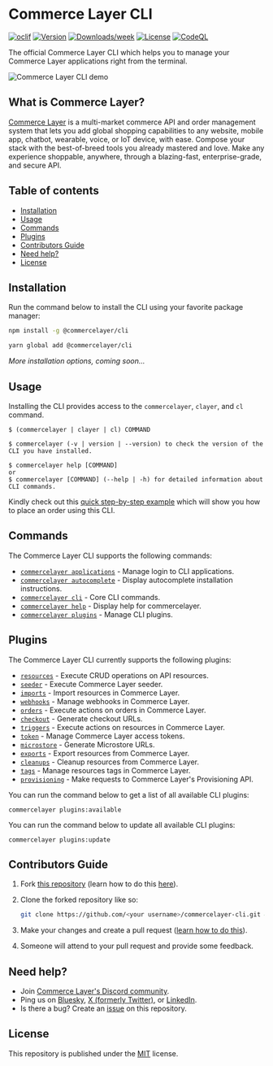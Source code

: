 # Commerce Layer CLI

[![oclif](https://img.shields.io/badge/cli-oclif-brightgreen.svg)](https://oclif.io)
[![Version](https://img.shields.io/npm/v/@commercelayer/cli.svg)](https://npmjs.org/package/@commercelayer/cli)
[![Downloads/week](https://img.shields.io/npm/dw/@commercelayer/cli.svg)](https://npmjs.org/package/@commercelayer/cli)
[![License](https://img.shields.io/npm/l/@commercelayer/commercelayer-cli.svg)](https://github.com/commercelayer/commercelayer-cli/blob/master/package.json)
[![CodeQL](https://github.com/commercelayer/commercelayer-cli/actions/workflows/codeql-analysis.yml/badge.svg)](https://github.com/commercelayer/commercelayer-cli/actions/workflows/codeql-analysis.yml)

The official Commerce Layer CLI which helps you to manage your Commerce Layer applications right from the terminal.

![Commerce Layer CLI demo](assets/home.gif)

## What is Commerce Layer?

[Commerce Layer](https://commercelayer.io) is a multi-market commerce API and order management system that lets you add global shopping capabilities to any website, mobile app, chatbot, wearable, voice, or IoT device, with ease. Compose your stack with the best-of-breed tools you already mastered and love. Make any experience shoppable, anywhere, through a blazing-fast, enterprise-grade, and secure API.

## Table of contents

<!-- toc -->

* [Installation](#installation)
* [Usage](#usage)
* [Commands](#commands)
* [Plugins](#plugins)
* [Contributors Guide](#contributors-guide)
* [Need help?](#need-help)
* [License](#license)
<!-- tocstop -->

## Installation

Run the command below to install the CLI using your favorite package manager:

```bash
npm install -g @commercelayer/cli
```

```bash
yarn global add @commercelayer/cli
```

_More installation options, coming soon..._

## Usage

Installing the CLI provides access to the `commercelayer`, `clayer`, and `cl` command.

<!-- usage-DISABLED -->
```sh-session
$ (commercelayer | clayer | cl) COMMAND

$ commercelayer (-v | version | --version) to check the version of the CLI you have installed.

$ commercelayer help [COMMAND]
or
$ commercelayer [COMMAND] (--help | -h) for detailed information about CLI commands.
```
<!-- usagestop-DISABLED -->

Kindly check out this [quick step-by-step example](https://gist.github.com/silviorelli/93424c7e0483780dc5c51fe7a3d215c1) which will show you how to place an order using this CLI.

## Commands

The Commerce Layer CLI supports the following commands:

<!-- commands -->

* [`commercelayer applications`](docs/applications.md) - Manage login to CLI applications.
* [`commercelayer autocomplete`](docs/autocomplete.md) - Display autocomplete installation instructions.
* [`commercelayer cli`](docs/cli.md) - Core CLI commands.
* [`commercelayer help`](docs/help.md) - Display help for commercelayer.
* [`commercelayer plugins`](docs/plugins.md) - Manage CLI plugins.

<!-- commandsstop -->

## Plugins

The Commerce Layer CLI currently supports the following plugins:

* [`resources`](https://github.com/commercelayer/commercelayer-cli-plugin-resources/blob/main/README.md) - Execute CRUD operations on API resources.
* [`seeder`](https://github.com/commercelayer/commercelayer-cli-plugin-seeder/blob/main/README.md) - Execute Commerce Layer seeder.
* [`imports`](https://github.com/commercelayer/commercelayer-cli-plugin-imports/blob/main/README.md) - Import resources in Commerce Layer.
* [`webhooks`](https://github.com/commercelayer/commercelayer-cli-plugin-webhooks/blob/main/README.md) - Manage webhooks in Commerce Layer.
* [`orders`](https://github.com/commercelayer/commercelayer-cli-plugin-orders/blob/main/README.md) - Execute actions on orders in Commerce Layer.
* [`checkout`](https://github.com/commercelayer/commercelayer-cli-plugin-checkout/blob/main/README.md) - Generate checkout URLs.
* [`triggers`](https://github.com/commercelayer/commercelayer-cli-plugin-triggers/blob/main/README.md) - Execute actions on resources in Commerce Layer.
* [`token`](https://github.com/commercelayer/commercelayer-cli-plugin-token/blob/main/README.md) - Manage Commerce Layer access tokens.
* [`microstore`](https://github.com/commercelayer/commercelayer-cli-plugin-microstore/blob/main/README.md) - Generate Microstore URLs.
* [`exports`](https://github.com/commercelayer/commercelayer-cli-plugin-exports/blob/main/README.md) - Export resources from Commerce Layer.
* [`cleanups`](https://github.com/commercelayer/commercelayer-cli-plugin-cleanups/blob/main/README.md) - Cleanup resources from Commerce Layer.
* [`tags`](https://github.com/commercelayer/commercelayer-cli-plugin-tags/blob/main/README.md) - Manage resources tags in Commerce Layer.
* [`provisioning`](https://github.com/commercelayer/commercelayer-cli-plugin-provisioning/blob/main/README.md) - Make requests to Commerce Layer's Provisioning API.

You can run the command below to get a list of all available CLI plugins:

```sh-session
commercelayer plugins:available
```

You can run the command below to update all available CLI plugins:

```sh-session
commercelayer plugins:update
```

## Contributors Guide

1. Fork [this repository](https://github.com/commercelayer/commercelayer-cli) (learn how to do this [here](https://help.github.com/articles/fork-a-repo)).

2. Clone the forked repository like so:

    ```bash
    git clone https://github.com/<your username>/commercelayer-cli.git && cd commercelayer-cli
    ```

3. Make your changes and create a pull request ([learn how to do this](https://docs.github.com/en/github/collaborating-with-issues-and-pull-requests/creating-a-pull-request)).

4. Someone will attend to your pull request and provide some feedback.

## Need help?

- Join [Commerce Layer's Discord community](https://discord.gg/commercelayer).
- Ping us on [Bluesky](https://bsky.app/profile/commercelayer.io), [X (formerly Twitter)](https://x.com/commercelayer), or [LinkedIn](https://www.linkedin.com/company/commerce-layer).
- Is there a bug? Create an [issue](https://github.com/commercelayer/commercelayer-cli/issues) on this repository.

## License

This repository is published under the [MIT](LICENSE) license.
